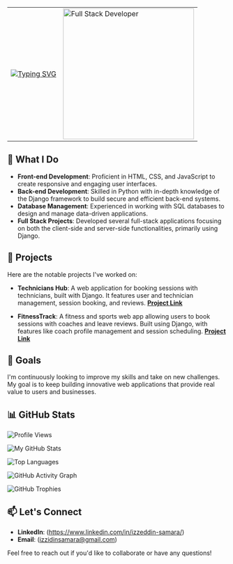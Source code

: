 <div align="center">
  <table>
    <tr>
      <td>
        <a href="https://git.io/typing-svg">
          <img src="https://readme-typing-svg.demolab.com?font=Fira+Code&size=24&duration=4000&pause=1000&color=0000FF&center=true&vCenter=true&width=500&lines=Hello%2C+I'm+Izzeddin 👋 ;I'm+a+Full+Stack+Developer;I'm+currently+learning+MERN+Stack" alt="Typing SVG">
        </a>
      </td>
      <td>
        <img src="https://github.com/Izzeddin-Samara/TEST1/blob/main/NEW_ICONS/1_zVnWJtyGOX_kUIDm6ccCfQ.gif" alt="Full Stack Developer" width="300" height="300">
      </td>
    </tr>
  </table>
</div>

## 💼 What I Do
- **Front-end Development**: Proficient in HTML, CSS, and JavaScript to create responsive and engaging user interfaces.
- **Back-end Development**: Skilled in Python with in-depth knowledge of the Django framework to build secure and efficient back-end systems.
- **Database Management**: Experienced in working with SQL databases to design and manage data-driven applications.
- **Full Stack Projects**: Developed several full-stack applications focusing on both the client-side and server-side functionalities, primarily using Django.

## 🚀 Projects
Here are the notable projects I've worked on:

- **Technicians Hub**: A web application for booking sessions with technicians, built with Django. It features user and technician management, session booking, and reviews. **[Project Link](https://github.com/talakh1798/Technicians-Hub)**

- **FitnessTrack**: A fitness and sports web app allowing users to book sessions with coaches and leave reviews. Built using Django, with features like coach profile management and session scheduling. **[Project Link](https://github.com/Izzeddin-Samara/Fitness_Track)**

## 🎯 Goals
I'm continuously looking to improve my skills and take on new challenges. My goal is to keep building innovative web applications that provide real value to users and businesses.

## 📊 GitHub Stats

![Profile Views](https://komarev.com/ghpvc/?username=Izzeddin-Samara&color=blue)

![My GitHub Stats](https://github-readme-stats.vercel.app/api?username=Izzeddin-Samara&show_icons=true&theme=radical)

![Top Languages](https://github-readme-stats.vercel.app/api/top-langs/?username=Izzeddin-Samara&layout=compact&theme=radical)

![GitHub Activity Graph](https://github-readme-activity-graph.vercel.app/graph?username=Izzeddin-Samara&theme=react-dark)

![GitHub Trophies](https://github-profile-trophy.vercel.app/?username=Izzeddin-Samara&theme=radical)


## 📫 Let's Connect
- **LinkedIn**: (https://www.linkedin.com/in/izzeddin-samara/)
- **Email**: (izzidinsamara@gmail.com) 

Feel free to reach out if you'd like to collaborate or have any questions!

